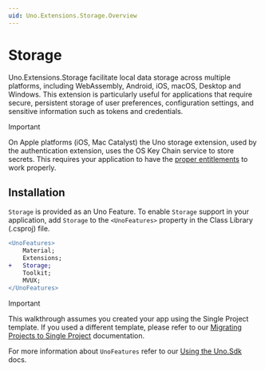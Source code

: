 ```yaml
---
uid: Uno.Extensions.Storage.Overview
---
```


# Storage

Uno.Extensions.Storage facilitate local data storage across multiple platforms, including WebAssembly, Android, iOS, macOS, Desktop and Windows. This extension is particularly useful for applications that require secure, persistent storage of user preferences, configuration settings, and sensitive information such as tokens and credentials.

> [!IMPORTANT]
> On Apple platforms (iOS, Mac Catalyst) the Uno storage extension, used by the authentication extension, uses the OS Key Chain service to store secrets. This requires your application to have the [proper entitlements](xref:Uno.Extensions.Storage.HowToRequiredEntitlements) to work properly.

## Installation

`Storage` is provided as an Uno Feature. To enable `Storage` support in your application, add `Storage` to the `<UnoFeatures>` property in the Class Library (.csproj) file.

```diff
<UnoFeatures>
    Material;
    Extensions;
+   Storage;
    Toolkit;
    MVUX;
</UnoFeatures>
```

> [!IMPORTANT]
> This walkthrough assumes you created your app using the Single Project template. If you used a different template, please refer to our [Migrating Projects to Single Project](xref:Uno.Development.MigratingToSingleProject) documentation.

For more information about `UnoFeatures` refer to our [Using the Uno.Sdk](xref:Uno.Features.Uno.Sdk) docs.

